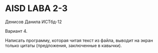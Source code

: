# AISD LABA 2-3
Денисов Данила ИСТбд-12

Вариант 4.

Написать программу, которая читая текст  из файла, выводит на экран только цитаты (предложения, заключенные в кавычки).
